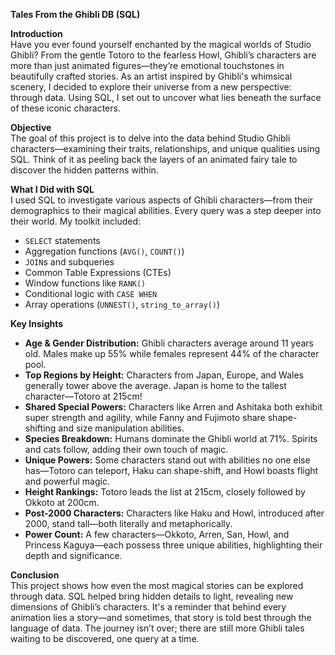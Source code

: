 **Tales From the Ghibli DB (SQL)**



**Introduction**  
Have you ever found yourself enchanted by the magical worlds of Studio Ghibli? From the gentle Totoro to the fearless Howl, Ghibli’s characters are more than just animated figures—they’re emotional touchstones in beautifully crafted stories. As an artist inspired by Ghibli's whimsical scenery, I decided to explore their universe from a new perspective: through data. Using SQL, I set out to uncover what lies beneath the surface of these iconic characters.

**Objective**  
The goal of this project is to delve into the data behind Studio Ghibli characters—examining their traits, relationships, and unique qualities using SQL. Think of it as peeling back the layers of an animated fairy tale to discover the hidden patterns within.

**What I Did with SQL**  
I used SQL to investigate various aspects of Ghibli characters—from their demographics to their magical abilities. Every query was a step deeper into their world. My toolkit included:  
- `SELECT` statements  
- Aggregation functions (`AVG()`, `COUNT()`)  
- `JOIN`s and subqueries  
- Common Table Expressions (CTEs)  
- Window functions like `RANK()`  
- Conditional logic with `CASE WHEN`  
- Array operations (`UNNEST()`, `string_to_array()`)

**Key Insights**

- **Age & Gender Distribution:** Ghibli characters average around 11 years old. Males make up 55% while females represent 44% of the character pool.  
- **Top Regions by Height:** Characters from Japan, Europe, and Wales generally tower above the average. Japan is home to the tallest character—Totoro at 215cm!  
- **Shared Special Powers:** Characters like Arren and Ashitaka both exhibit super strength and agility, while Fanny and Fujimoto share shape-shifting and size manipulation abilities.  
- **Species Breakdown:** Humans dominate the Ghibli world at 71%. Spirits and cats follow, adding their own touch of magic.  
- **Unique Powers:** Some characters stand out with abilities no one else has—Totoro can teleport, Haku can shape-shift, and Howl boasts flight and powerful magic.  
- **Height Rankings:** Totoro leads the list at 215cm, closely followed by Okkoto at 200cm.  
- **Post-2000 Characters:** Characters like Haku and Howl, introduced after 2000, stand tall—both literally and metaphorically.  
- **Power Count:** A few characters—Okkoto, Arren, San, Howl, and Princess Kaguya—each possess three unique abilities, highlighting their depth and significance.

**Conclusion**  
This project shows how even the most magical stories can be explored through data. SQL helped bring hidden details to light, revealing new dimensions of Ghibli’s characters. It's a reminder that behind every animation lies a story—and sometimes, that story is told best through the language of data. The journey isn’t over; there are still more Ghibli tales waiting to be discovered, one query at a time.
